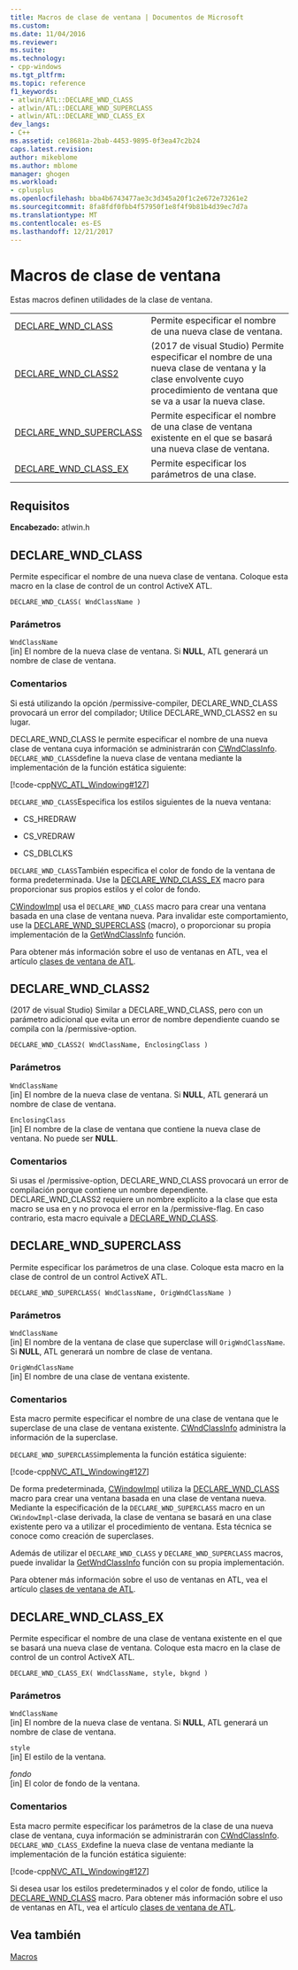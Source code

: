```yaml
---
title: Macros de clase de ventana | Documentos de Microsoft
ms.custom: 
ms.date: 11/04/2016
ms.reviewer: 
ms.suite: 
ms.technology:
- cpp-windows
ms.tgt_pltfrm: 
ms.topic: reference
f1_keywords:
- atlwin/ATL::DECLARE_WND_CLASS
- atlwin/ATL::DECLARE_WND_SUPERCLASS
- atlwin/ATL::DECLARE_WND_CLASS_EX
dev_langs:
- C++
ms.assetid: ce18681a-2bab-4453-9895-0f3ea47c2b24
caps.latest.revision: 
author: mikeblome
ms.author: mblome
manager: ghogen
ms.workload:
- cplusplus
ms.openlocfilehash: bba4b6743477ae3c3d345a20f1c2e672e73261e2
ms.sourcegitcommit: 8fa8fdf0fbb4f57950f1e8f4f9b81b4d39ec7d7a
ms.translationtype: MT
ms.contentlocale: es-ES
ms.lasthandoff: 12/21/2017
---
```

# <a name="window-class-macros"></a>Macros de clase de ventana
Estas macros definen utilidades de la clase de ventana.  
  
|||  
|-|-|  
|[DECLARE_WND_CLASS](#declare_wnd_class)|Permite especificar el nombre de una nueva clase de ventana.| 
|[DECLARE_WND_CLASS2](#declare_wnd_class2)|(2017 de visual Studio) Permite especificar el nombre de una nueva clase de ventana y la clase envolvente cuyo procedimiento de ventana que se va a usar la nueva clase.| 
|[DECLARE_WND_SUPERCLASS](#declare_wnd_superclass)|Permite especificar el nombre de una clase de ventana existente en el que se basará una nueva clase de ventana.|  
|[DECLARE_WND_CLASS_EX](#declare_wnd_class_ex)|Permite especificar los parámetros de una clase.|  

## <a name="requirements"></a>Requisitos  
 **Encabezado:** atlwin.h  
   
##  <a name="declare_wnd_class"></a>DECLARE_WND_CLASS  
 Permite especificar el nombre de una nueva clase de ventana. Coloque esta macro en la clase de control de un control ActiveX ATL.  
  
```
DECLARE_WND_CLASS( WndClassName )
```  
  
### <a name="parameters"></a>Parámetros  
 `WndClassName`  
 [in] El nombre de la nueva clase de ventana. Si **NULL**, ATL generará un nombre de clase de ventana.  
  
### <a name="remarks"></a>Comentarios  
 Si está utilizando la opción /permissive-compiler, DECLARE_WND_CLASS provocará un error del compilador; Utilice DECLARE_WND_CLASS2 en su lugar.
 
 DECLARE_WND_CLASS le permite especificar el nombre de una nueva clase de ventana cuya información se administrarán con [CWndClassInfo](cwndclassinfo-class.md). `DECLARE_WND_CLASS`define la nueva clase de ventana mediante la implementación de la función estática siguiente:  
  
 [!code-cpp[NVC_ATL_Windowing#127](../../atl/codesnippet/cpp/window-class-macros_1.cpp)]  
  
 `DECLARE_WND_CLASS`Especifica los estilos siguientes de la nueva ventana:  
  
-   CS_HREDRAW  
  
-   CS_VREDRAW  
  
-   CS_DBLCLKS  
  
 `DECLARE_WND_CLASS`También especifica el color de fondo de la ventana de forma predeterminada. Use la [DECLARE_WND_CLASS_EX](#declare_wnd_class_ex) macro para proporcionar sus propios estilos y el color de fondo.  
  
 [CWindowImpl](cwindowimpl-class.md) usa el `DECLARE_WND_CLASS` macro para crear una ventana basada en una clase de ventana nueva. Para invalidar este comportamiento, use la [DECLARE_WND_SUPERCLASS](#declare_wnd_superclass) (macro), o proporcionar su propia implementación de la [GetWndClassInfo](cwindowimpl-class.md#getwndclassinfo) función.  

  
 Para obtener más información sobre el uso de ventanas en ATL, vea el artículo [clases de ventana de ATL](../../atl/atl-window-classes.md).  

##  <a name="declare_wnd_class2"></a>DECLARE_WND_CLASS2  
 (2017 de visual Studio) Similar a DECLARE_WND_CLASS, pero con un parámetro adicional que evita un error de nombre dependiente cuando se compila con la /permissive-option.
  
```
DECLARE_WND_CLASS2( WndClassName, EnclosingClass )
```  
  
### <a name="parameters"></a>Parámetros  
 `WndClassName`  
 [in] El nombre de la nueva clase de ventana. Si **NULL**, ATL generará un nombre de clase de ventana. 

 `EnclosingClass`  
 [in] El nombre de la clase de ventana que contiene la nueva clase de ventana. No puede ser **NULL**.  
  
### <a name="remarks"></a>Comentarios 
Si usas el /permissive-option, DECLARE_WND_CLASS provocará un error de compilación porque contiene un nombre dependiente. DECLARE_WND_CLASS2 requiere un nombre explícito a la clase que esta macro se usa en y no provoca el error en la /permissive-flag.
En caso contrario, esta macro equivale a [DECLARE_WND_CLASS](#declare_wnd_class).
   
##  <a name="declare_wnd_superclass"></a>DECLARE_WND_SUPERCLASS  
 Permite especificar los parámetros de una clase. Coloque esta macro en la clase de control de un control ActiveX ATL.  
  
```
DECLARE_WND_SUPERCLASS( WndClassName, OrigWndClassName )
```  
  
### <a name="parameters"></a>Parámetros  
 `WndClassName`  
 [in] El nombre de la ventana de clase que superclase will `OrigWndClassName`. Si **NULL**, ATL generará un nombre de clase de ventana.  
  
 `OrigWndClassName`  
 [in] El nombre de una clase de ventana existente.  
  
### <a name="remarks"></a>Comentarios  
 Esta macro permite especificar el nombre de una clase de ventana que le superclase de una clase de ventana existente. [CWndClassInfo](cwndclassinfo-class.md) administra la información de la superclase.  
  
 `DECLARE_WND_SUPERCLASS`implementa la función estática siguiente:  
  
 [!code-cpp[NVC_ATL_Windowing#127](../../atl/codesnippet/cpp/window-class-macros_1.cpp)]  
  
 De forma predeterminada, [CWindowImpl](cwindowimpl-class.md) utiliza la [DECLARE_WND_CLASS](#declare_wnd_class) macro para crear una ventana basada en una clase de ventana nueva. Mediante la especificación de la `DECLARE_WND_SUPERCLASS` macro en un `CWindowImpl`-clase derivada, la clase de ventana se basará en una clase existente pero va a utilizar el procedimiento de ventana. Esta técnica se conoce como creación de superclases.  
  
 Además de utilizar el `DECLARE_WND_CLASS` y `DECLARE_WND_SUPERCLASS` macros, puede invalidar la [GetWndClassInfo](cwindowimpl-class.md#getwndclassinfo) función con su propia implementación.  

  
 Para obtener más información sobre el uso de ventanas en ATL, vea el artículo [clases de ventana de ATL](../../atl/atl-window-classes.md).  
  
##  <a name="declare_wnd_class_ex"></a>DECLARE_WND_CLASS_EX  
 Permite especificar el nombre de una clase de ventana existente en el que se basará una nueva clase de ventana. Coloque esta macro en la clase de control de un control ActiveX ATL.  
  
```
DECLARE_WND_CLASS_EX( WndClassName, style, bkgnd )
```  
  
### <a name="parameters"></a>Parámetros  
 `WndClassName`  
 [in] El nombre de la nueva clase de ventana. Si **NULL**, ATL generará un nombre de clase de ventana.  
  
 `style`  
 [in] El estilo de la ventana.  
  
 *fondo*  
 [in] El color de fondo de la ventana.  
  
### <a name="remarks"></a>Comentarios  
 Esta macro permite especificar los parámetros de la clase de una nueva clase de ventana, cuya información se administrarán con [CWndClassInfo](cwndclassinfo-class.md). `DECLARE_WND_CLASS_EX`define la nueva clase de ventana mediante la implementación de la función estática siguiente:  
  
 [!code-cpp[NVC_ATL_Windowing#127](../../atl/codesnippet/cpp/window-class-macros_1.cpp)]  
  
 Si desea usar los estilos predeterminados y el color de fondo, utilice la [DECLARE_WND_CLASS](#declare_wnd_class) macro. Para obtener más información sobre el uso de ventanas en ATL, vea el artículo [clases de ventana de ATL](../../atl/atl-window-classes.md).  
  
## <a name="see-also"></a>Vea también  
 [Macros](atl-macros.md)









